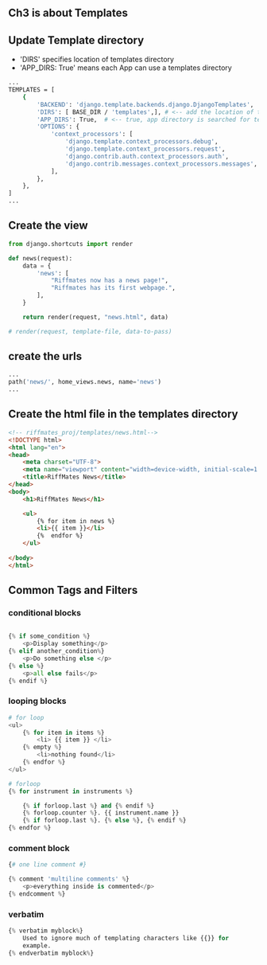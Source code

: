 ## Ch3 is about Templates

## Update Template directory
- 'DIRS' specifies location of templates directory
- 'APP_DIRS: True' means each App can use a templates directory

```sh
...
TEMPLATES = [
    {
        'BACKEND': 'django.template.backends.django.DjangoTemplates',
        'DIRS': [ BASE_DIR / 'templates',], # <-- add the location of templates
        'APP_DIRS': True,  # <-- true, app directory is searched for templates dir
        'OPTIONS': {
            'context_processors': [
                'django.template.context_processors.debug',
                'django.template.context_processors.request',
                'django.contrib.auth.context_processors.auth',
                'django.contrib.messages.context_processors.messages',
            ],
        },
    },
]
...
```

## Create the view
```python
from django.shortcuts import render

def news(request):
    data = {
        'news': [
            "Riffmates now has a news page!",
            "Riffmates has its first webpage.",
        ],
    }

    return render(request, "news.html", data)

# render(request, template-file, data-to-pass)
```

## create the urls
``` python
...
path('news/', home_views.news, name='news')
...
```

## Create the html file in the templates directory
```html
<!-- riffmates_proj/templates/news.html-->
<!DOCTYPE html>
<html lang="en">
<head>
    <meta charset="UTF-8">
    <meta name="viewport" content="width=device-width, initial-scale=1.0">
    <title>RiffMates News</title>
</head>
<body>
    <h1>RiffMates News</h1>

    <ul>
        {% for item in news %}
        <li>{{ item }}</li>
        {%  endfor %}
    </ul>
    
</body>
</html>
```

## Common Tags and Filters

### conditional blocks
```python 

{% if some_condition %}
    <p>Display something</p>
{% elif another_condition%}
    <p>Do something else </p>
{% else %}
    <p>all else fails</p>
{% endif %}
```

### looping blocks
```python 
# for loop
<ul>
    {% for item in items %}
        <li> {{ item }} </li>
    {% empty %}
        <li>nothing found</li>        
    {% endfor %}
</ul>

# forloop
{% for instrument in instruments %}

    {% if forloop.last %} and {% endif %}
    {% forloop.counter %}. {{ instrument.name }}
    {% if forloop.last %}. {% else %}, {% endif %}
{% endfor %}

```
### comment block
```python
{# one line comment #}

{% comment 'multiline comments' %}
    <p>everything inside is commented</p>
{% endcomment %}

```
### verbatim
```python
{% verbatim myblock%}
    Used to ignore much of templating characters like {{}} for
    example.
{% endverbatim myblock%}
```
